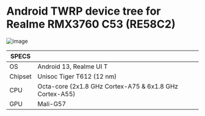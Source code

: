 # Android TWRP device tree for Realme RMX3760 C53 (RE58C2) 

![image](https://github.com/user-attachments/assets/0e5fcf03-6e6f-4e4a-9194-0b000626e45a)


| SPECS  |  |
| ------------- | ------------- |
| OS | Android 13, Realme UI T	|
| Chipset  | Unisoc Tiger T612 (12 nm) |
| CPU  | Octa-core (2x1.8 GHz Cortex-A75 & 6x1.8 GHz Cortex-A55) |
| GPU  | Mali-G57 |

